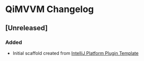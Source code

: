 <!-- Keep a Changelog guide -> https://keepachangelog.com -->

# QiMVVM Changelog

## [Unreleased]
### Added
- Initial scaffold created from [IntelliJ Platform Plugin Template](https://github.com/JetBrains/intellij-platform-plugin-template)

